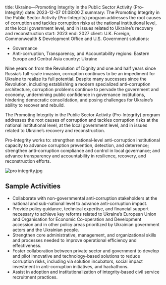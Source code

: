 
title: Ukraine—Promoting Integrity in the Public Sector Activity (Pro-Integrity)
date: 2023-12-07 01:08:00 Z
summary: The Promoting Integrity in the Public Sector Activity (Pro-Integrity) program
  addresses the root causes of corruption and tackles corruption risks at the national
  institutional level, at the local government level, and in issues related to Ukraine’s
  recovery and reconstruction
start: 2023
end: 2027
client: U.K. Foreign, Commonwealth & Development Office and U.S. Government
solutions:
- Governance
- Anti-corruption, Transparency, and Accountability
regions: Eastern Europe and Central Asia
country: Ukraine


Nine years on from the Revolution of Dignity and one and half years since Russia’s full-scale invasion, corruption continues to be an impediment for Ukraine to realize its full potential. Despite many successes since the Revolution, including establishing a modern specialized anti-corruption architecture, corruption problems continue to pervade the government and economy, undermining public confidence in governance institutions, hindering democratic consolidation, and posing challenges for Ukraine’s ability to recover and rebuild.

The Promoting Integrity in the Public Sector Activity (Pro-Integrity) program addresses the root causes of corruption and tackles corruption risks at the national institutional level, at the local government level, and in issues related to Ukraine’s recovery and reconstruction.

Pro-Integrity works to: strengthen national-level anti-corruption institutional capacity to advance corruption prevention, detection, and deterrence; strengthen anti-corruption compliance and control in local governance; and advance transparency and accountability in resilience, recovery, and reconstruction efforts.

![pro integrity.jpg](/uploads/pro%20integrity.jpg)

## Sample Activities

* Collaborate with non-governmental anti-corruption stakeholders at the national and sub-national level to advance anti-corruption impact.
* Provide policy guidance, technical expertise, and financial support necessary to achieve key reforms related to Ukraine’s European Union and Organisation for Economic Co-operation and Development accession and in other policy areas prioritized by Ukrainian government actors and the Ukrainian people.
* Strengthen core administrative, management, and organizational skills and processes needed to improve operational efficiency and effectiveness.
* Foster collaboration between private sector and government to develop and pilot innovative and technology-based solutions to reduce corruption risks, including via solution incubators, social impact investment in anti-corruption initiatives, and hackathons.
* Assist in adoption and institutionalization of integrity-based civil service recruitment practices.
